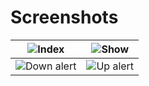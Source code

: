 # Screenshots

![Index](https://media.githubusercontent.com/media/rhardih/pong/master/screenshots/index.png)|![Show](https://media.githubusercontent.com/media/rhardih/pong/master/screenshots/show.png)
|:-:|:-:|
![Down alert](https://media.githubusercontent.com/media/rhardih/pong/master/screenshots/email_down.png)|![Up alert](https://media.githubusercontent.com/media/rhardih/pong/master/screenshots/email_up.png)
